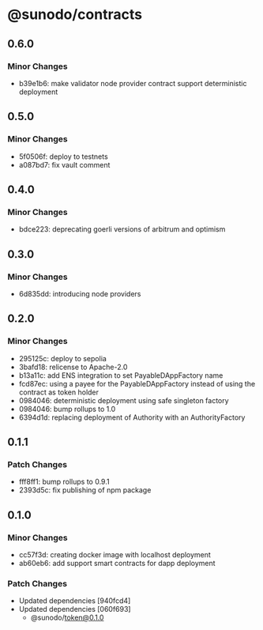 # @sunodo/contracts

## 0.6.0

### Minor Changes

- b39e1b6: make validator node provider contract support deterministic deployment

## 0.5.0

### Minor Changes

- 5f0506f: deploy to testnets
- a087bd7: fix vault comment

## 0.4.0

### Minor Changes

- bdce223: deprecating goerli versions of arbitrum and optimism

## 0.3.0

### Minor Changes

- 6d835dd: introducing node providers

## 0.2.0

### Minor Changes

- 295125c: deploy to sepolia
- 3bafd18: relicense to Apache-2.0
- b13a11c: add ENS integration to set PayableDAppFactory name
- fcd87ec: using a payee for the PayableDAppFactory instead of using the contract as token holder
- 0984046: deterministic deployment using safe singleton factory
- 0984046: bump rollups to 1.0
- 6394d1d: replacing deployment of Authority with an AuthorityFactory

## 0.1.1

### Patch Changes

- fff8ff1: bump rollups to 0.9.1
- 2393d5c: fix publishing of npm package

## 0.1.0

### Minor Changes

- cc57f3d: creating docker image with localhost deployment
- ab60eb6: add support smart contracts for dapp deployment

### Patch Changes

- Updated dependencies [940fcd4]
- Updated dependencies [060f693]
  - @sunodo/token@0.1.0
